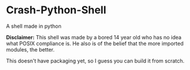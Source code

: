 # Crash-Python-Shell
A shell made in python

**Disclaimer:**
This shell was made by a bored 14 year old who has no idea what POSIX compliance is.
He also is of the belief that the more imported modules, the better.

This doesn't have packaging yet, so I guess you can build it from scratch.
